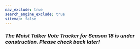 ```yaml
---
nav_exclude: true
search_engine_exclude: true
sitemap: false
---
```


### ***The Moist Talker Vote Tracker for Season 18 is under construction.  Please check back later!***
